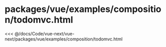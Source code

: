 # packages/vue/examples/composition/todomvc.html

<<< @/docs/Code/vue-next/vue-next/packages/vue/examples/composition/todomvc.html
